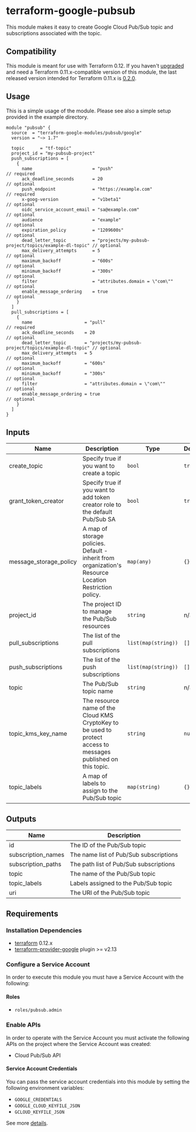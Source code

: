 # terraform-google-pubsub

This module makes it easy to create Google Cloud Pub/Sub topic and subscriptions associated with the topic.

## Compatibility

This module is meant for use with Terraform 0.12. If you haven't [upgraded][terraform-0.12-upgrade] and need a Terraform 0.11.x-compatible version of this module, the last released version intended for Terraform 0.11.x
is [0.2.0][v0.2.0].

## Usage

This is a simple usage of the module. Please see also a simple setup provided in the example directory.

```hcl
module "pubsub" {
  source  = "terraform-google-modules/pubsub/google"
  version = "~> 1.7"

  topic      = "tf-topic"
  project_id = "my-pubsub-project"
  push_subscriptions = [
    {
      name                       = "push"                                               // required
      ack_deadline_seconds       = 20                                                   // optional
      push_endpoint              = "https://example.com"                                // required
      x-goog-version             = "v1beta1"                                            // optional
      oidc_service_account_email = "sa@example.com"                                     // optional
      audience                   = "example"                                            // optional
      expiration_policy          = "1209600s"                                           // optional
      dead_letter_topic          = "projects/my-pubsub-project/topics/example-dl-topic" // optional
      max_delivery_attempts      = 5                                                    // optional
      maximum_backoff            = "600s"                                               // optional
      minimum_backoff            = "300s"                                               // optional
      filter                     = "attributes.domain = \"com\""                        // optional
      enable_message_ordering    = true                                                 // optional
    }
  ]
  pull_subscriptions = [
    {
      name                    = "pull"                                               // required
      ack_deadline_seconds    = 20                                                   // optional
      dead_letter_topic       = "projects/my-pubsub-project/topics/example-dl-topic" // optional
      max_delivery_attempts   = 5                                                    // optional
      maximum_backoff         = "600s"                                               // optional
      minimum_backoff         = "300s"                                               // optional
      filter                  = "attributes.domain = \"com\""                        // optional
      enable_message_ordering = true                                                 // optional
    }
  ]
}
```

<!-- BEGINNING OF PRE-COMMIT-TERRAFORM DOCS HOOK -->
## Inputs

| Name | Description | Type | Default | Required |
|------|-------------|------|---------|:--------:|
| create\_topic | Specify true if you want to create a topic | `bool` | `true` | no |
| grant\_token\_creator | Specify true if you want to add token creator role to the default Pub/Sub SA | `bool` | `true` | no |
| message\_storage\_policy | A map of storage policies. Default - inherit from organization's Resource Location Restriction policy. | `map(any)` | `{}` | no |
| project\_id | The project ID to manage the Pub/Sub resources | `string` | n/a | yes |
| pull\_subscriptions | The list of the pull subscriptions | `list(map(string))` | `[]` | no |
| push\_subscriptions | The list of the push subscriptions | `list(map(string))` | `[]` | no |
| topic | The Pub/Sub topic name | `string` | n/a | yes |
| topic\_kms\_key\_name | The resource name of the Cloud KMS CryptoKey to be used to protect access to messages published on this topic. | `string` | `null` | no |
| topic\_labels | A map of labels to assign to the Pub/Sub topic | `map(string)` | `{}` | no |

## Outputs

| Name | Description |
|------|-------------|
| id | The ID of the Pub/Sub topic |
| subscription\_names | The name list of Pub/Sub subscriptions |
| subscription\_paths | The path list of Pub/Sub subscriptions |
| topic | The name of the Pub/Sub topic |
| topic\_labels | Labels assigned to the Pub/Sub topic |
| uri | The URI of the Pub/Sub topic |

<!-- END OF PRE-COMMIT-TERRAFORM DOCS HOOK -->

## Requirements

### Installation Dependencies

- [terraform](https://www.terraform.io/downloads.html) 0.12.x
- [terraform-provider-google](https://github.com/terraform-providers/terraform-provider-google) plugin >= v2.13

### Configure a Service Account

In order to execute this module you must have a Service Account with the following:

#### Roles

- `roles/pubsub.admin`

### Enable APIs

In order to operate with the Service Account you must activate the following APIs on the project where the Service Account was created:

- Cloud Pub/Sub API

#### Service Account Credentials

You can pass the service account credentials into this module by setting the following environment variables:

* `GOOGLE_CREDENTIALS`
* `GOOGLE_CLOUD_KEYFILE_JSON`
* `GCLOUD_KEYFILE_JSON`

See more [details](https://www.terraform.io/docs/providers/google/provider_reference.html#configuration-reference).

[v0.2.0]: https://registry.terraform.io/modules/terraform-google-modules/pubsub/google/0.2.0
[terraform-0.12-upgrade]: https://www.terraform.io/upgrade-guides/0-12.html
